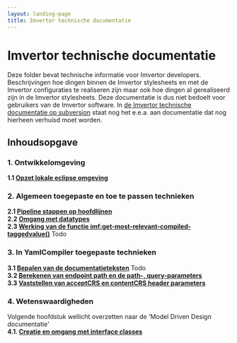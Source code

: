 ```yaml
---
layout: landing-page
title: Imvertor technische documentatie
---
```

# Imvertor technische documentatie
Deze folder bevat technische informatie voor Imvertor developers. Beschrijvingen hoe dingen binnen de Imvertor stylesheets en met de Imvertor configuraties te realiseren zijn maar ook hoe dingen al gerealiseerd zijn in de Imvertor stylesheets.
Deze documentatie is dus niet bedoelt voor gebruikers van de Imvertor software.
In [de Imvertor technische documentatie op subversion](https://kinggemeenten.plan.io/svn/stuf-schemagenerator/Documentatie/Technische%20documentatie/Imvertor%20technische%20documentatie.docx) staat nog het e.e.a. aan documentatie dat nog hierheen verhuisd moet worden.

## Inhoudsopgave
### 1. Ontwikkelomgeving
**1.1 [Opzet lokale eclipse omgeving](Configuratie-eclipse-ontwikkel-omgeving.md)**

### 2. Algemeen toegepaste en toe te passen technieken
**2.1 [Pipeline stappen op hoofdlijnen](Hoofdlijnen-pipeline-stappen.md)**<br/>
**2.2 [Omgang met datatypes](Omgang-met-datatypes.md)**<br/>
**2.3 [Werking van de functie imf:get-most-relevant-compiled-taggedvalue()](get-most-relevant-compiled-taggedvalue)** Todo

### 3. In YamlCompiler toegepaste technieken
**3.1 [Bepalen van de documentatieteksten](schema-documentatie-generatie)** Todo<br/>
**3.2 [Berekenen van endpoint path en de path-, query-parameters](Calculating-path-and-query-parameters)**<br/>
**3.3 [Vaststellen van acceptCRS en contentCRS header parameters](https://vng-realisatie.github.io/Model-Driven-Design-Documentatie/developer-documentation/Calculating-path-and-query-parameters#analyze-response-en-requestbody-tree-structure-contentcrs-en-acceptcrs)**<br/>

### 4. Wetenswaardigheden
Volgende hoofdstuk wellicht overzetten naar de 'Model Driven Design documentatie'<br/>
**4.1. [Creatie en omgang met interface classes](Creatie-en-omgang-met-interface-classes.md)**
